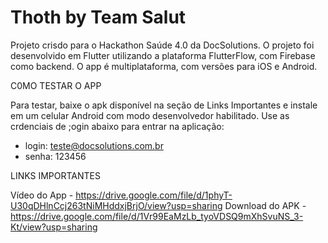# Thoth by Team Salut
 
Projeto crisdo para o Hackathon  Saúde 4.0 da DocSolutions. 
O projeto foi desenvolvido em Flutter utilizando a plataforma FlutterFlow, com Firebase como backend. 
O app é multiplataforma, com versões para iOS e Android.


C0MO TESTAR O APP

Para testar, baixe o apk disponível na seção de Links Importantes e instale em um celular Android com modo desenvolvedor habilitado. 
Use as crdenciais de ;ogin abaixo para entrar na aplicação:

- login: teste@docsolutions.com.br
- senha: 123456


LINKS IMPORTANTES

Vídeo do App - https://drive.google.com/file/d/1phyT-U30qDHlnCcj263tNiMHddxjBrjO/view?usp=sharing
Download do APK - https://drive.google.com/file/d/1Vr99EaMzLb_tyoVDSQ9mXhSvuNS_3-Kt/view?usp=sharing
